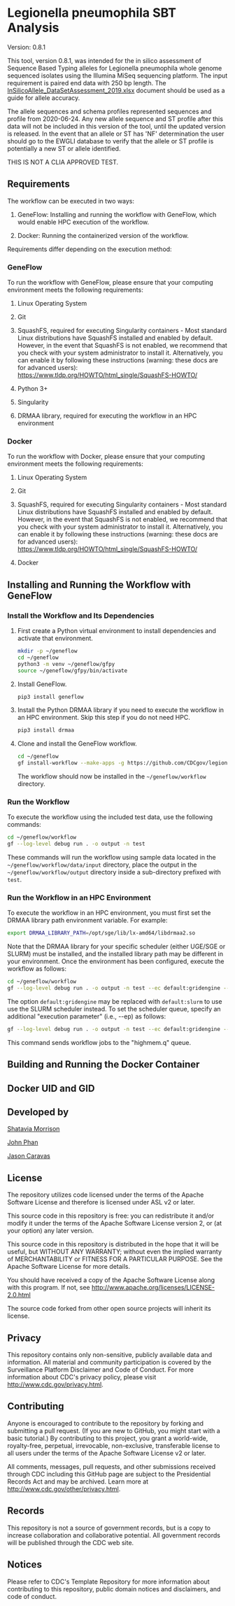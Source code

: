 # Legionella pneumophila SBT Analysis

Version: 0.8.1

This tool, version 0.8.1, was intended for the in silico assessment of Sequence Based Typing alleles for Legionella pneumophila whole genome sequenced isolates using the Illumina MiSeq sequencing platform. The input requirement is paired end data with 250 bp length. The [InSilicoAllele_DataSetAssessment_2019.xlsx](./data/InSilicoAllele_DataSetAssessment_2019.xlsx) document should be used as a guide for allele accuracy.

The allele sequences and schema profiles represented sequences and profile from 2020-06-24. Any new allele sequence and ST profile after this data will not be included in this version of the tool, until the updated version is released. In the event that an allele or ST has 'NF' determination the user should go to the EWGLI database to verify that the allele or ST profile is potentially a new ST or allele identified.

THIS IS NOT A CLIA APPROVED TEST.

## Requirements

The workflow can be executed in two ways: 

1. GeneFlow: Installing and running the workflow with GeneFlow, which would enable HPC execution of the workflow. 

2. Docker: Running the containerized version of the workflow.

Requirements differ depending on the execution method:

### GeneFlow

To run the workflow with GeneFlow, please ensure that your computing environment meets the following requirements:

1. Linux Operating System

2. Git

3. SquashFS, required for executing Singularity containers - Most standard Linux distributions have SquashFS installed and enabled by default. However, in the event that SquashFS is not enabled, we recommend that you check with your system administrator to install it. Alternatively, you can enable it by following these instructions (warning: these docs are for advanced users): https://www.tldp.org/HOWTO/html_single/SquashFS-HOWTO/

4. Python 3+

5. Singularity

6. DRMAA library, required for executing the workflow in an HPC environment 

### Docker

To run the workflow with Docker, please ensure that your computing environment meets the following requirements:

1. Linux Operating System

2. Git

3. SquashFS, required for executing Singularity containers - Most standard Linux distributions have SquashFS installed and enabled by default. However, in the event that SquashFS is not enabled, we recommend that you check with your system administrator to install it. Alternatively, you can enable it by following these instructions (warning: these docs are for advanced users): https://www.tldp.org/HOWTO/html_single/SquashFS-HOWTO/

4. Docker

## Installing and Running the Workflow with GeneFlow

### Install the Workflow and Its Dependencies

1. First create a Python virtual environment to install dependencies and activate that environment.

    ```bash
    mkdir -p ~/geneflow
    cd ~/geneflow
    python3 -m venv ~/geneflow/gfpy
    source ~/geneflow/gfpy/bin/activate
    ```
2. Install GeneFlow.

    ```bash
    pip3 install geneflow
    ```

3. Install the Python DRMAA library if you need to execute the workflow in an HPC environment. Skip this step if you do not need HPC.

    ```bash
    pip3 install drmaa
    ```

4. Clone and install the GeneFlow workflow.

    ```bash
    cd ~/geneflow
    gf install-workflow --make-apps -g https://github.com/CDCgov/legionella_pneumophila_SBT_analysis workflow
    ```

    The workflow should now be installed in the `~/geneflow/workflow` directory.

### Run the Workflow

To execute the workflow using the included test data, use the following commands:

```bash
cd ~/geneflow/workflow
gf --log-level debug run . -o output -n test
```

These commands will run the workflow using sample data located in the `~/geneflow/workflow/data/input` directory, place the output in the `~/geneflow/workflow/output` directory inside a sub-directory prefixed with `test`. 

### Run the Workflow in an HPC Environment

To execute the workflow in an HPC environment, you must first set the DRMAA library path environment variable. For example:

```bash
export DRMAA_LIBRARY_PATH=/opt/sge/lib/lx-amd64/libdrmaa2.so
```

Note that the DRMAA library for your specific scheduler (either UGE/SGE or SLURM) must be installed, and the installed library path may be different in your environment. Once the environment has been configured, execute the workflow as follows:

```bash
cd ~/geneflow/workflow
gf --log-level debug run . -o output -n test --ec default:gridengine --ep default.slots:4
```

The option `default:gridengine` may be replaced with `default:slurm` to use use the SLURM scheduler instead. To set the scheduler queue, specify an additional "execution parameter" (i.e., --ep) as follows:

```bash
gf --log-level debug run . -o output -n test --ec default:gridengine --ep default.slots:4 default.queue:highmem.q
```

This command sends workflow jobs to the "highmem.q" queue. 

## Building and Running the Docker Container


## Docker UID and GID


## Developed by

[Shatavia Morrison](https://github.com/SMorrison42)

[John Phan](https://github.com/jhphan)

[Jason Caravas](mailto:JCaravas@cdc.gov)

## License

The repository utilizes code licensed under the terms of the Apache Software License and therefore is licensed under ASL v2 or later.

This source code in this repository is free: you can redistribute it and/or modify it under the terms of the Apache Software License version 2, or (at your option) any later version.

This source code in this repository is distributed in the hope that it will be useful, but WITHOUT ANY WARRANTY; without even the implied warranty of MERCHANTABILITY or FITNESS FOR A PARTICULAR PURPOSE. See the Apache Software License for more details.

You should have received a copy of the Apache Software License along with this program. If not, see http://www.apache.org/licenses/LICENSE-2.0.html

The source code forked from other open source projects will inherit its license.

## Privacy

This repository contains only non-sensitive, publicly available data and information. All material and community participation is covered by the Surveillance Platform Disclaimer and Code of Conduct. For more information about CDC's privacy policy, please visit http://www.cdc.gov/privacy.html.

## Contributing

Anyone is encouraged to contribute to the repository by forking and submitting a pull request. (If you are new to GitHub, you might start with a basic tutorial.) By contributing to this project, you grant a world-wide, royalty-free, perpetual, irrevocable, non-exclusive, transferable license to all users under the terms of the Apache Software License v2 or later.

All comments, messages, pull requests, and other submissions received through CDC including this GitHub page are subject to the Presidential Records Act and may be archived. Learn more at http://www.cdc.gov/other/privacy.html.

## Records

This repository is not a source of government records, but is a copy to increase collaboration and collaborative potential. All government records will be published through the CDC web site.

## Notices

Please refer to CDC's Template Repository for more information about contributing to this repository, public domain notices and disclaimers, and code of conduct.
